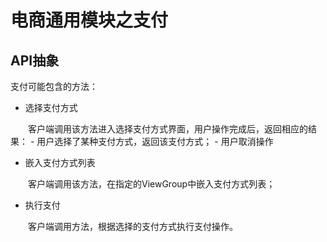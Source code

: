 电商通用模块之支付
===



## API抽象

支付可能包含的方法：

- 选择支付方式

　　客户端调用该方法进入选择支付方式界面，用户操作完成后，返回相应的结果：
	- 用户选择了某种支付方式，返回该支付方式；
	- 用户取消操作

- 嵌入支付方式列表

　　客户端调用该方法，在指定的ViewGroup中嵌入支付方式列表；

- 执行支付

　　客户端调用方法，根据选择的支付方式执行支付操作。


